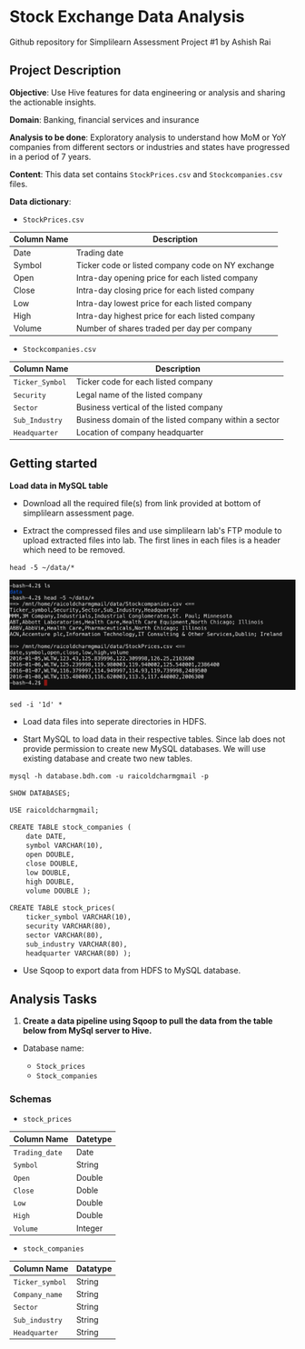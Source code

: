 # Stock Exchange Data Analysis

Github repository for Simplilearn Assessment Project #1 by Ashish Rai

## Project Description 

**Objective**: Use Hive features for data engineering or analysis and sharing the actionable insights.

**Domain**: Banking, financial services and insurance

**Analysis to be done**: Exploratory analysis to understand how MoM or YoY companies from different sectors or industries and states have progressed in a period of 7 years.

**Content**: This data set contains `StockPrices.csv` and `Stockcompanies.csv` files.

**Data dictionary**:

- `StockPrices.csv`

| **Column Name** | **Description**                                   |
|-----------------|---------------------------------------------------|
| Date            | Trading date                                      |
| Symbol          | Ticker code or listed company code on NY exchange |
| Open            | Intra-day opening price for each listed company   |
| Close           | Intra-day closing price for each listed company   |
| Low             | Intra-day lowest price for each listed company    |
| High            | Intra-day highest price for each listed company   |
| Volume          | Number of shares traded per day per company       |

- `Stockcompanies.csv`

| **Column Name** | **Description**                                       |
|-----------------|-------------------------------------------------------|
| `Ticker_Symbol` | Ticker code for each listed company                   |
| `Security`      | Legal name of the listed company                      |
| `Sector`        | Business vertical of the listed company               |
| `Sub_Industry`  | Business domain of the listed company within a sector |
| `Headquarter`   | Location of company headquarter                       |

## Getting started

**Load data in MySQL table**

- Download all the required file(s) from link provided at bottom of simplilearn assessment page.

- Extract the compressed files and use simplilearn lab's FTP module to upload extracted files into lab. The first lines in each files is a header which need to be removed.
```shell
head -5 ~/data/*
```
![Quick view of original data](./assets/images/01_quick_view_of_original_data.png)
```shell
sed -i '1d' *
```

- Load data files into seperate directories in HDFS.

- Start MySQL to load data in their respective tables. Since lab does not provide permission to create new MySQL databases. We will use existing database and create two new tables.
```shell
mysql -h database.bdh.com -u raicoldcharmgmail -p
```
```mysql
SHOW DATABASES;
```
```mysql
USE raicoldcharmgmail;
```
```mysql 
CREATE TABLE stock_companies (
    date DATE,
    symbol VARCHAR(10),
    open DOUBLE,
    close DOUBLE,
    low DOUBLE,
    high DOUBLE,
    volume DOUBLE );
```
```mysql
CREATE TABLE stock_prices(
    ticker_symbol VARCHAR(10),
    security VARCHAR(80),
    sector VARCHAR(80),
    sub_industry VARCHAR(80),
    headquarter VARCHAR(80) );
```

- Use Sqoop to export data from HDFS to MySQL database.

## Analysis Tasks

1. **Create a data pipeline using Sqoop to pull the data from the table below from MySql server to Hive.**

- Database name: <username>
    - `Stock_prices`
    - `Stock_companies`

### Schemas

- `stock_prices`

|  Column Name   | Datetype |
|----------------|----------|
| `Trading_date` | Date     |
| `Symbol`       | String   |
| `Open`         | Double   |
| `Close`        | Doble    |
| `Low`          | Double   |
| `High`         | Double   |
| `Volume`       | Integer  |

- `stock_companies`

|  Column Name    | Datatype |
|-----------------|----------|
| `Ticker_symbol` | String   |
| `Company_name`  | String   |
| `Sector`        | String   |
| `Sub_industry`  | String   |
| `Headquarter`   | String   |

